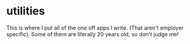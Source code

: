 # utilities
This is where I put all of the one off apps I write. (That aren't employer specific).  Some of them are literally 20 years old, so don't judge me!
